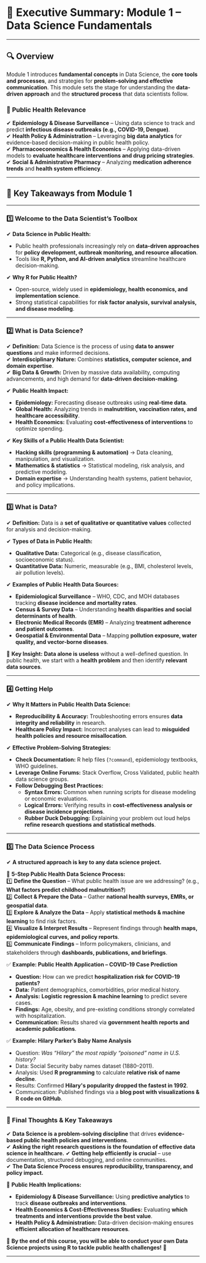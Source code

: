 # **📌 Executive Summary: Module 1 – Data Science Fundamentals**  

---

## **🔍 Overview**  
Module 1 introduces **fundamental concepts** in Data Science, the **core tools and processes**, and strategies for **problem-solving and effective communication**. This module sets the stage for understanding the **data-driven approach** and the **structured process** that data scientists follow.  

### 🔎 **Public Health Relevance**  
✔ **Epidemiology & Disease Surveillance** – Using data science to track and predict **infectious disease outbreaks (e.g., COVID-19, Dengue)**.  
✔ **Health Policy & Administration** – Leveraging **big data analytics** for evidence-based decision-making in public health policy.  
✔ **Pharmacoeconomics & Health Economics** – Applying data-driven models to **evaluate healthcare interventions and drug pricing strategies**.  
✔ **Social & Administrative Pharmacy** – Analyzing **medication adherence trends** and **health system efficiency**.  

---

## **📌 Key Takeaways from Module 1**  

---

### **1️⃣ Welcome to the Data Scientist’s Toolbox**  

✔ **Data Science in Public Health:**  
 - Public health professionals increasingly rely on **data-driven approaches** for **policy development, outbreak monitoring, and resource allocation**.  
 - Tools like **R, Python, and AI-driven analytics** streamline healthcare decision-making.  

✔ **Why R for Public Health?**  
 - Open-source, widely used in **epidemiology, health economics, and implementation science**.  
 - Strong statistical capabilities for **risk factor analysis, survival analysis, and disease modeling**.  

---

### **2️⃣ What is Data Science?**  

✔ **Definition:** Data Science is the process of using **data to answer questions** and make informed decisions.  
✔ **Interdisciplinary Nature:** Combines **statistics, computer science, and domain expertise**.  
✔ **Big Data & Growth:** Driven by massive data availability, computing advancements, and high demand for **data-driven decision-making**.  

✔ **Public Health Impact:**  
 - **Epidemiology:** Forecasting disease outbreaks using **real-time data**.  
 - **Global Health:** Analyzing trends in **malnutrition, vaccination rates, and healthcare accessibility**.  
 - **Health Economics:** Evaluating **cost-effectiveness of interventions** to optimize spending.  

✔ **Key Skills of a Public Health Data Scientist:**  
 - **Hacking skills (programming & automation)** → Data cleaning, manipulation, and visualization. 
 - **Mathematics & statistics** → Statistical modeling, risk analysis, and predictive modeling.  
 - **Domain expertise** → Understanding health systems, patient behavior, and policy implications.  

---

### **3️⃣ What is Data?**  

✔ **Definition:** Data is a **set of qualitative or quantitative values** collected for analysis and decision-making.  


✔ **Types of Data in Public Health:**  
- **Qualitative Data:** Categorical (e.g., disease classification, socioeconomic status).  
- **Quantitative Data:** Numeric, measurable (e.g., BMI, cholesterol levels, air pollution levels).  

✔ **Examples of Public Health Data Sources:**  
- **Epidemiological Surveillance** – WHO, CDC, and MOH databases tracking **disease incidence and mortality rates**.  
- **Census & Survey Data** – Understanding **health disparities and social determinants of health**.  
- **Electronic Medical Records (EMR)** – Analyzing **treatment adherence and patient outcomes**.  
- **Geospatial & Environmental Data** – Mapping **pollution exposure, water quality, and vector-borne diseases**.  

📌 **Key Insight:** **Data alone is useless** without a well-defined question. In public health, we start with a **health problem** and then identify **relevant data sources**.  

---

### **4️⃣ Getting Help**  

✔ **Why It Matters in Public Health Data Science:**  
 - **Reproducibility & Accuracy:** Troubleshooting errors ensures **data integrity and reliability** in research.  
 - **Healthcare Policy Impact:** Incorrect analyses can lead to **misguided health policies and resource misallocation**.  

✔ **Effective Problem-Solving Strategies:**  
 - **Check Documentation:** R help files (`?command`), epidemiology textbooks, WHO guidelines.  
 - **Leverage Online Forums:** Stack Overflow, Cross Validated, public health data science groups.  
 - **Follow Debugging Best Practices:**  
   - **Syntax Errors:** Common when running scripts for disease modeling or economic evaluations.  
   - **Logical Errors:** Verifying results in **cost-effectiveness analysis or disease incidence projections**.  
   - **Rubber Duck Debugging:** Explaining your problem out loud helps **refine research questions and statistical methods**.  

---

### **5️⃣ The Data Science Process**  
✔ **A structured approach is key to any data science project.**  

📌 **5-Step Public Health Data Science Process:**  
  1️⃣ **Define the Question** – What public health issue are we addressing? (e.g., **What factors predict childhood malnutrition?**)  
  2️⃣ **Collect & Prepare the Data** – Gather **national health surveys, EMRs, or geospatial data**.  
  3️⃣ **Explore & Analyze the Data** – Apply **statistical methods & machine learning** to find risk factors.  
  4️⃣ **Visualize & Interpret Results** – Represent findings through **health maps, epidemiological curves, and policy reports**.  
  5️⃣ **Communicate Findings** – Inform policymakers, clinicians, and stakeholders through **dashboards, publications, and briefings**.  

✅ **Example: Public Health Application – COVID-19 Case Prediction**  
 - **Question:** How can we predict **hospitalization risk for COVID-19 patients?**  
 - **Data:** Patient demographics, comorbidities, prior medical history.  
 - **Analysis:** **Logistic regression & machine learning** to predict severe cases.  
 - **Findings:** Age, obesity, and pre-existing conditions strongly correlated with hospitalization.  
 - **Communication:** Results shared via **government health reports and academic publications**.  

✅ **Example: Hilary Parker’s Baby Name Analysis**  
 - Question: *Was “Hilary” the most rapidly “poisoned” name in U.S. history?*  
 - Data: Social Security baby names dataset (1880–2011).  
 - Analysis: Used **R programming** to calculate **relative risk of name decline**.  
 - Results: Confirmed **Hilary's popularity dropped the fastest in 1992**.  
 - Communication: Published findings via a **blog post with visualizations & R code on GitHub**.  

---

### **🚀 Final Thoughts & Key Takeaways**  

✔ **Data Science is a problem-solving discipline** that drives **evidence-based public health policies and interventions**.  
✔ **Asking the right research questions is the foundation of effective data science in healthcare.** 
✔ **Getting help efficiently is crucial** – use documentation, structured debugging, and online communities.  
✔ **The Data Science Process ensures reproducibility, transparency, and policy impact.**  

📌 **Public Health Implications:**  
 - **Epidemiology & Disease Surveillance:** Using **predictive analytics** to track **disease outbreaks and interventions**.  
 - **Health Economics & Cost-Effectiveness Studies:** Evaluating **which treatments and interventions provide the best value**.  
 - **Health Policy & Administration:** Data-driven decision-making ensures **efficient allocation of healthcare resources**.  

🎯 **By the end of this course, you will be able to conduct your own Data Science projects using R to tackle public health challenges!** 🚀  

---
